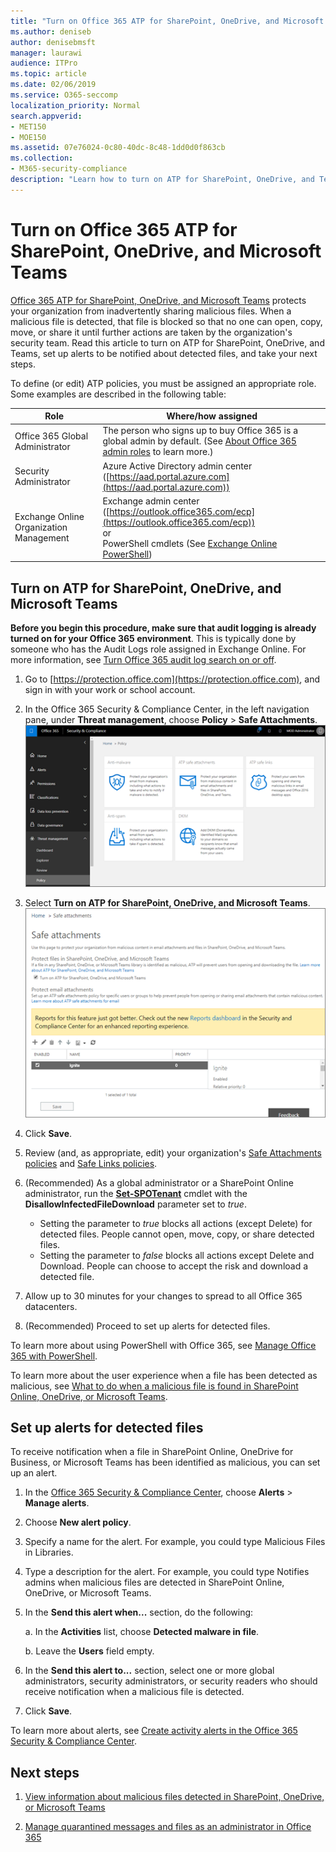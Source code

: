 ```yaml
---
title: "Turn on Office 365 ATP for SharePoint, OneDrive, and Microsoft Teams"
ms.author: deniseb
author: denisebmsft
manager: laurawi
audience: ITPro
ms.topic: article
ms.date: 02/06/2019
ms.service: O365-seccomp
localization_priority: Normal
search.appverid:
- MET150
- MOE150
ms.assetid: 07e76024-0c80-40dc-8c48-1dd0d0f863cb
ms.collection: 
- M365-security-compliance
description: "Learn how to turn on ATP for SharePoint, OneDrive, and Teams, including how to set alerts for detected files."
---
```


# Turn on Office 365 ATP for SharePoint, OneDrive, and Microsoft Teams

[Office 365 ATP for SharePoint, OneDrive, and Microsoft Teams](atp-for-spo-odb-and-teams.md) protects your organization from inadvertently sharing malicious files. When a malicious file is detected, that file is blocked so that no one can open, copy, move, or share it until further actions are taken by the organization's security team. Read this article to turn on ATP for SharePoint, OneDrive, and Teams, set up alerts to be notified about detected files, and take your next steps. 
  
To define (or edit) ATP policies, you must be assigned an appropriate role. Some examples are described in the following table:

|Role  |Where/how assigned  |
|---------|---------|
|Office 365 Global Administrator |The person who signs up to buy Office 365 is a global admin by default. (See [About Office 365 admin roles](https://docs.microsoft.com/office365/admin/add-users/about-admin-roles) to learn more.)         |
|Security Administrator |Azure Active Directory admin center ([https://aad.portal.azure.com](https://aad.portal.azure.com))|
|Exchange Online Organization Management |Exchange admin center ([https://outlook.office365.com/ecp](https://outlook.office365.com/ecp)) <br>or <br>  PowerShell cmdlets (See [Exchange Online PowerShell](https://docs.microsoft.com/powershell/exchange/exchange-online/exchange-online-powershell?view=exchange-ps)) |
  
## Turn on ATP for SharePoint, OneDrive, and Microsoft Teams

**Before you begin this procedure, make sure that audit logging is already turned on for your Office 365 environment**. This is typically done by someone who has the Audit Logs role assigned in Exchange Online. For more information, see [Turn Office 365 audit log search on or off](turn-audit-log-search-on-or-off.md).
  
1. Go to [https://protection.office.com](https://protection.office.com), and sign in with your work or school account.
    
2. In the Office 365 Security &amp; Compliance Center, in the left navigation pane, under **Threat management**, choose **Policy** \> **Safe Attachments**. <br/>![In the Security &amp; Compliance Center, choose Threat management \> Policy](media/08849c91-f043-4cd1-a55e-d440c86442f2.png)
  
3. Select **Turn on ATP for SharePoint, OneDrive, and Microsoft Teams**.<br/>![Turn on Advanced Threat Protection for SharePoint Online, OneDrive for Business, and Microsoft Teams](media/48cfaace-59cc-4e60-bf86-05ff6b99bdbf.png)
  
4. Click **Save**.
    
5. Review (and, as appropriate, edit) your organization's [Safe Attachments policies](set-up-atp-safe-attachments-policies.md) and [Safe Links policies](set-up-atp-safe-links-policies.md).
    
6. (Recommended) As a global administrator or a SharePoint Online administrator, run the **[Set-SPOTenant](https://docs.microsoft.com/powershell/module/sharepoint-online/Set-SPOTenant?view=sharepoint-ps)** cmdlet with the **DisallowInfectedFileDownload** parameter set to  *true*. <br/>
      - Setting the parameter to *true* blocks all actions (except Delete) for detected files. People cannot open, move, copy, or share detected files.
      - Setting the parameter to *false* blocks all actions except Delete and Download. People can choose to accept the risk and download a detected file.  
   
7. Allow up to 30 minutes for your changes to spread to all Office 365 datacenters.
    
8. (Recommended) Proceed to set up alerts for detected files.
    
To learn more about using PowerShell with Office 365, see [Manage Office 365 with PowerShell](https://docs.microsoft.com/office365/enterprise/powershell/manage-office-365-with-office-365-powershell). 

To learn more about the user experience when a file has been detected as malicious, see [What to do when a malicious file is found in SharePoint Online, OneDrive, or Microsoft Teams](https://support.office.com/article/01e902ad-a903-4e0f-b093-1e1ac0c37ad2). 
  
## Set up alerts for detected files

To receive notification when a file in SharePoint Online, OneDrive for Business, or Microsoft Teams has been identified as malicious, you can set up an alert.
  
1. In the [Office 365 Security &amp; Compliance Center](https://protection.office.com), choose **Alerts** \> **Manage alerts**.
    
2. Choose **New alert policy**.
    
3. Specify a name for the alert. For example, you could type Malicious Files in Libraries.
    
4. Type a description for the alert. For example, you could type Notifies admins when malicious files are detected in SharePoint Online, OneDrive, or Microsoft Teams.
    
5. In the **Send this alert when...** section, do the following: 
    
    a. In the **Activities** list, choose **Detected malware in file**.
    
    b. Leave the **Users** field empty. 
    
6. In the **Send this alert to...** section, select one or more global administrators, security administrators, or security readers who should receive notification when a malicious file is detected. 
    
7. Click **Save**.
    
To learn more about alerts, see [Create activity alerts in the Office 365 Security &amp; Compliance Center](create-activity-alerts.md). 
  
## Next steps

1. [View information about malicious files detected in SharePoint, OneDrive, or Microsoft Teams](malicious-files-detected-in-spo-odb-or-teams.md)
    
2. [Manage quarantined messages and files as an administrator in Office 365](manage-quarantined-messages-and-files.md)
    

  

